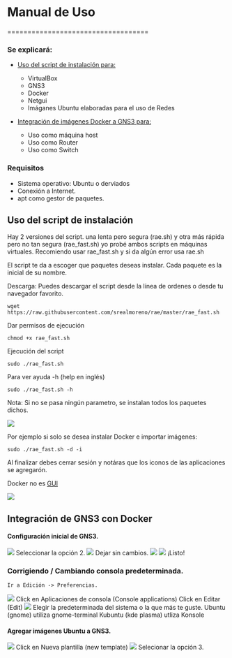 # Manual de Uso
===================================

### Se explicará:
- <a href="#script"> Uso del script de instalación para: </a>
	* VirtualBox
	* GNS3
	* Docker
	* Netgui
	* Imáganes Ubuntu elaboradas para el uso de Redes

- <a href="#gns3"> Integración de imágenes Docker a GNS3 para: </a>
	* Uso como máquina host
	* Uso como Router
	* Uso como Switch

### Requisitos
* Sistema operativo: Ubuntu o derviados 
* Conexión a Internet.
* apt como gestor de paquetes.

<a name="script" id="script"></a>

## Uso del script de instalación
Hay 2 versiones del script. una lenta pero segura (rae.sh) y otra más rápida pero no tan segura (rae_fast.sh) yo probé ambos scripts en máquinas virtuales. Recomiendo usar rae_fast.sh y si da algún error usa rae.sh

El script te da a escoger que paquetes deseas instalar. Cada paquete es la inicial de su nombre.

Descarga:
Puedes descargar el script desde la línea de ordenes o desde tu navegador favorito.

```
wget https://raw.githubusercontent.com/srealmoreno/rae/master/rae_fast.sh
```

Dar permisos de ejecución
```
chmod +x rae_fast.sh
```

Ejecución del script
```
sudo ./rae_fast.sh
```

Para ver ayuda -h (help en inglés)
```
sudo ./rae_fast.sh -h
```

Nota: Si no se pasa ningún parametro, se  instalan todos los paquetes dichos.

<img src="/.assets/ejemplo_1.png"/>

Por ejemplo si solo se desea instalar Docker e importar imágenes:

```
sudo ./rae_fast.sh -d -i
```

Al finalizar debes cerrar sesión y notáras que los iconos de las aplicaciones se agregarón.

Docker no es [GUI](https://es.wikipedia.org/wiki/Interfaz_gr%C3%A1fica_de_usuario)

<img src="/.assets/ejemplo_2.png"/>

<a name="gns3" id="gns3"></a>

## Integración de GNS3 con Docker

#### Configuración inicial de GNS3.

<img src="/.assets/gns3_1.png"/>
	Seleccionar la opción 2.

<img src="/.assets/gns3_2.png"/>
	Dejar sin cambios.

<img src="/.assets/gns3_3.png"/>
<img src="/.assets/gns3_4.png"/>
	¡Listo!

### Corrigiendo / Cambiando consola predeterminada.
	Ir a Edición -> Preferencias.
<img src="/.assets/gns3_console_1.png"/>
	Click en Aplicaciones de consola (Console applications)
	Click en Editar (Edit)

<img src="/.assets/gns3_console_2.png"/>
	Elegir la predeterminada del sistema o la que más te guste.
	Ubuntu (gnome) utiliza gnome-terminal
	Kubuntu (kde plasma) utliza Konsole

#### Agregar imágenes Ubuntu a GNS3.

<img src="/.assets/gns3_5.png"/>
	Click en Nueva plantilla (new template)

<img src="/.assets/gns3_6.png"/>
	Selecionar la opción 3.


